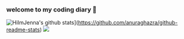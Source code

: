 ### welcome to my coding diary 🙌
![HiImJenna's github stats](https://github-readme-stats.vercel.app/api?username=username)](https://github.com/anuraghazra/github-readme-stats)
<img src="https://img.shields.io/badge/java-007396?style=for-the-badge&logo=java&logoColor=white">
